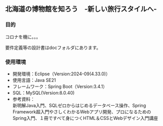 ## 北海道の博物館を知ろう　-新しい旅行スタイルへ-

### 目的
コロナを機に。。。



要件定義等の設計書はdocフォルダにあります。


### 使用環境
- 開発環境：Eclipse（Version:2024-09(4.33.0)）<br>
- 使用言語：Java SE21<br>
- フレームワーク：Spring Boot（Version:3.4.1）<br>
- SQL：MySQL(Version:8.0.40)<br>
- 参考資料：<br>
新明解Java入門、SQLゼロからはじめるデータベース操作、Spring Framework超入門やさしくわかるWebアプリ開発、プロになるためのSpring入門、１冊ですべて身につくHTML＆CSSとWebデザイン入門講座

